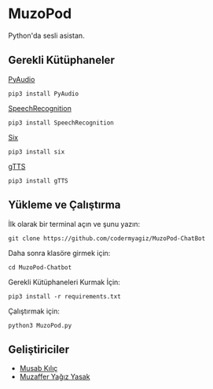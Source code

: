 # MuzoPod
Python'da sesli asistan.
## Gerekli Kütüphaneler
[PyAudio](https://pypi.org/project/PyAudio/)

    pip3 install PyAudio
[SpeechRecognition](https://pypi.org/project/SpeechRecognition/)

    pip3 install SpeechRecognition
[Six](https://pypi.org/project/six/)

    pip3 install six
[gTTS](https://pypi.org/project/gTTS/)

	pip3 install gTTS

## Yükleme ve Çalıştırma
İlk olarak bir terminal açın ve şunu yazın:

    git clone https://github.com/codermyagiz/MuzoPod-ChatBot

Daha sonra klasöre girmek için:

    cd MuzoPod-Chatbot
Gerekli Kütüphaneleri Kurmak İçin:

    pip3 install -r requirements.txt

Çalıştırmak için:

    python3 MuzoPod.py
## Geliştiriciler
 - [Musab Kılıç](https://github.com/musabkilic)
 - [Muzaffer Yağız Yasak](https://github.com/codermyagiz)

